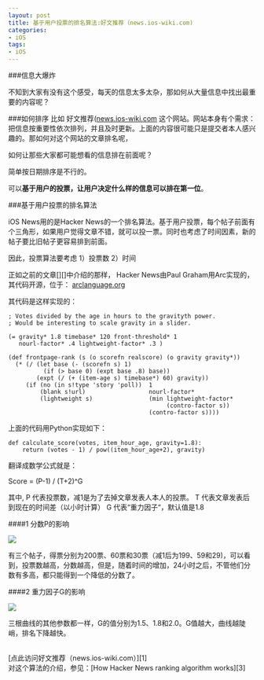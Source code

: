 ```yaml
---
layout: post   
title: 基于用户投票的排名算法:好文推荐（news.ios-wiki.com)        
categories: 
- iOS   
tags:     
- iOS
---    
```


###信息大爆炸

不知到大家有没有这个感受，每天的信息太多太杂，那如何从大量信息中找出最重要的内容呢？

###如何排序
比如 好文推荐([news.ios-wiki.com][1] 这个网站。网站本身有个需求：把信息按重要性依次排列，并且及时更新。上面的内容很可能只是提交者本人感兴趣的。那如何对这个网站的文章排名呢，

如何让那些大家都可能想看的信息排在前面呢？


简单按日期排序是不行的。


可以**基于用户的投票，让用户决定什么样的信息可以排在第一位**。


###基于用户投票的排名算法 

iOS News用的是Hacker News的一个排名算法。基于用户投票，每个帖子前面有个三角形，如果用户觉得文章不错，就可以投一票。同时也考虑了时间因素，新的帖子要比旧帖子更容易排到前面。

因此，投票算法要考虑 1）投票数 2）时间


正如之前的文章[][]中介绍的那样， Hacker News由Paul Graham用Arc实现的，其代码开源，位于：
[arclanguage.org][2]

其代码是这样实现的：

    ; Votes divided by the age in hours to the gravityth power.
    ; Would be interesting to scale gravity in a slider.
    
    (= gravity* 1.8 timebase* 120 front-threshold* 1 
       nourl-factor* .4 lightweight-factor* .3 )
    
    (def frontpage-rank (s (o scorefn realscore) (o gravity gravity*))
      (* (/ (let base (- (scorefn s) 1)
              (if (> base 0) (expt base .8) base))
            (expt (/ (+ (item-age s) timebase*) 60) gravity))
         (if (no (in s!type 'story 'poll))  1
             (blank s!url)                  nourl-factor*
             (lightweight s)                (min lightweight-factor* 
                                                 (contro-factor s))
                                            (contro-factor s))))
                                                     



上面的代码用Python实现如下：

    def calculate_score(votes, item_hour_age, gravity=1.8):
        return (votes - 1) / pow((item_hour_age+2), gravity)



翻译成数学公式就是：

Score = (P-1) / (T+2)^G

其中,
P 代表投票数，减1是为了去掉文章发表人本人的投票。
T 代表文章发表后到现在的时间差（以小时计算）
G 代表“重力因子“，默认值是1.8

####1 分数P的影响

![](http://amix.dk/uploads/score_24_hours.gif)

有三个帖子，得票分别为200票、60票和30票（减1后为199、59和29)，可以看到，投票数越高，分数越高，但是，随着时间的增加，24小时之后，不管他们分数有多高，都只能得到一个降低的分数了。


####2 重力因子G的影响

![](http://amix.dk/uploads/gravity_effects.gif)


三根曲线的其他参数都一样，G的值分别为1.5、1.8和2.0。G值越大，曲线越陡峭，排名下降越快。


<br>
[点此访问好文推荐（news.ios-wiki.com）][1]

<br/>
对这个算法的介绍，参见：[How Hacker News ranking algorithm works][3]




[1]:http://news.ios-wiki.com
[2]:arclanguage.org
[3]:http://amix.dk/blog/post/19574
